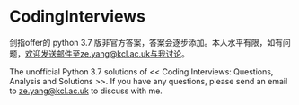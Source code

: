 # CodingInterviews
剑指offer的 python 3.7 版非官方答案，答案会逐步添加。本人水平有限，如有问题，欢迎发送邮件至ze.yang@kcl.ac.uk与我讨论。

The unofficial Python 3.7 solutions of << Coding Interviews: Questions, Analysis and Solutions >>. If you have any questions, please send an email to ze.yang@kcl.ac.uk to discuss with me.

